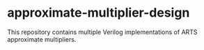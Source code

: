 # approximate-multiplier-design
This repository contains multiple Verilog implementations of ARTS approximate multipliers.
